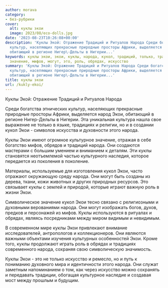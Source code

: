 ```yaml
---
author: morava
category:
- без-рубрики
cover:
  alt: куклы экои
  image: 2023/08/eco-dolls.jpg
date: '2023-08-23T10:26:08+00:00'
description: 'Куклы Экой: Отражение Традиций и Ритуалов Народа Среди богатства этнических
  культур, населяющих прекрасные природные просторы Африки, выделяется народ Экои,
  обитающий в регионе Нигер\-Дельты в Нигерии...'
keywords: куклы экои, экои, куклы, народа, кукол, традиций, только, традициях, культурное,
  значение, мифов, могут, это, роль, обрядах, искусство
summary: 'Куклы Экой: Отражение Традиций и Ритуалов Народа Среди богатства этнических
  культур, населяющих прекрасные природные просторы Африки, выделяется народ Экои,
  обитающий в регионе Нигер\-Дельты в Нигерии...'
title: куклы экои
url: /kukly-ekoi/
---
```


Куклы Экой: Отражение Традиций и Ритуалов Народа

Среди богатства этнических культур, населяющих прекрасные природные просторы Африки, выделяется народ Экои, обитающий в регионе Нигер\-Дельты в Нигерии. Эта уникальная культура нашла свое выражение не только в языке, традициях и религии, но и в создании кукол Экои \- символов искусства и духовности этого народа.

Куклы Экои имеют огромное культурное значение, отражая в себе богатство мифов, обрядов и традиций народа. Они создаются мастерами с большим умением и вниманием к деталям. Эти куклы становятся неотъемлемой частью культурного наследия, которое передается из поколения в поколение.

Материалы, используемые для изготовления кукол Экои, часто отражают окружающую среду народа. Они могут быть созданы из дерева, ткани, кожи животных и других природных ресурсов. Это связывает куклы с землей и природой, которые играют важную роль в жизни Экои.

Символическое значение кукол Экои тесно связано с религиозными и духовными верованиями народа. Они могут изображать богов, духов, предков и персонажей из мифов. Куклы используются в ритуалах и обрядах, являясь посредниками между миром видимым и невидимым.

В современном мире куклы Экои привлекают внимание исследователей, антропологов и коллекционеров. Они являются важными объектами изучения культурных особенностей Экои. Кроме того, куклы продолжают играть роль в обрядах и традициях современного народа, сохраняя свою символическую значимость.

Куклы Экои \- это не только искусство и ремесло, но и путь к пониманию духовного мира и идентичности этого народа. Они служат заметным напоминанием о том, как через искусство можно сохранять и передавать традиции, обогащая культурное наследие и создавая мост между прошлым и будущим.